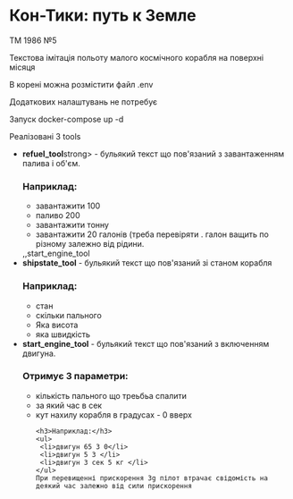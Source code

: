  <h1>Кон-Тики: путь к Земле</h1>
ТМ 1986 №5

Текстова імітація польоту малого космічного корабля на поверхні місяця

В  корені можна розмістити файл .env

Додаткових налаштувань не потребує

Запуск docker-compose up -d

Реалізовані 3 tools

<ul>
<li><strong>refuel_tool</strong>strong> - бульякий текст що пов'язаний з завантаженням палива і об'єм. 
    <h3>Наприклад:</h3>
    <ul>
     <li>завантажити 100</li>
     <li>паливо 200</li>
     <li>завантажити тонну</li>
     <li>завантажити 20 галонів (треба перевіряти . галон ващить по різному залежно від рідини.</li>
    </ul>
</li>
,,start_engine_tool

<li><strong>shipstate_tool</strong> - бульякий текст що пов'язаний зі станом корабля
    <h3>Наприклад:</h3>
    <ul>
     <li>стан</li>
     <li>скільки пального</li>
     <li>Яка висота</li>
     <li>яка швидкість</li>
    </ul>
</li>
<li><strong>start_engine_tool</strong> - бульякий текст що пов'язаний з  включенням двигуна. 
     <h3>Отримує 3 параметри:</h3>
    <ul>
     <li>кількість пального що треьбьа спалити</li>
     <li>за який час в сек</li>
     <li>кут нахилу корабля в градусах - 0 вверх</li>

    <h3>Наприклад:</h3>
    <ul>
     <li>двигун 65 3 0</li>
     <li>двигун 5 3 </li>
     <li>двигун 3 сек 5 кг </li>
    </ul>
    При перевищенні прискорення 3g пілот втрачає свідомість на деякий час залежно від сили прискорення
</li>

</ul>
